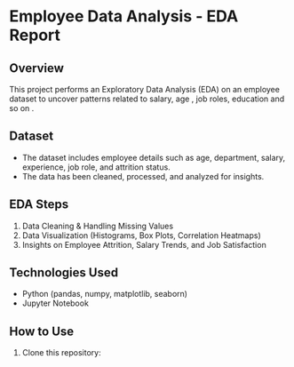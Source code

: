 # Employee Data Analysis - EDA Report  

## Overview  
This project performs an Exploratory Data Analysis (EDA) on an employee dataset to uncover patterns related to salary, age , job roles, education and so on .  

## Dataset  
- The dataset includes employee details such as age, department, salary, experience, job role, and attrition status.  
- The data has been cleaned, processed, and analyzed for insights.  

## EDA Steps  
1. Data Cleaning & Handling Missing Values  
2. Data Visualization (Histograms, Box Plots, Correlation Heatmaps)  
3. Insights on Employee Attrition, Salary Trends, and Job Satisfaction  

## Technologies Used  
- Python (pandas, numpy, matplotlib, seaborn)  
- Jupyter Notebook  

## How to Use  
1. Clone this repository:  
